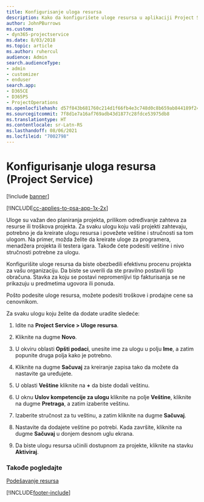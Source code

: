 ```yaml
---
title: Konfigurisanje uloga resursa
description: Kako da konfigurišete uloge resursa u aplikaciji Project Service
author: JohnPBurrows
ms.custom:
- dyn365-projectservice
ms.date: 8/03/2018
ms.topic: article
ms.author: ruhercul
audience: Admin
search.audienceType:
- admin
- customizer
- enduser
search.app:
- D365CE
- D365PS
- ProjectOperations
ms.openlocfilehash: d57f843b681760c214d1f66fb4e3c748d0c8b659ab844189f24c682f42d309f0
ms.sourcegitcommit: 7f8d1e7a16af769adb43d1877c28fdce53975db8
ms.translationtype: HT
ms.contentlocale: sr-Latn-RS
ms.lasthandoff: 08/06/2021
ms.locfileid: "7002798"
---
```

# <a name="configure-resource-roles-project-service"></a>Konfigurisanje uloga resursa (Project Service)

[!include [banner](../includes/psa-now-project-operations.md)]

[!INCLUDE[cc-applies-to-psa-app-1x-2x](../includes/cc-applies-to-psa-app-1x-2x.md)]

Uloge su važan deo planiranja projekta, prilikom određivanje zahteva za resurse ili troškova projekta. Za svaku ulogu koju vaši projekti zahtevaju, potrebno je da kreirate ulogu resursa i povežete veštine i stručnosti sa tom ulogom. Na primer, možda želite da kreirate uloge za programera, menadžera projekta ili testera igara. Takođe ćete podesiti veštine i nivo stručnosti potrebne za ulogu.  
  
 Konfigurišite uloge resursa da biste obezbedili efektivnu procenu projekta za vašu organizaciju.  Da biste se uverili da ste pravilno postavili tip obračuna. Stavka za koju se postavi nepromenljivi tip fakturisanja se ne prikazuju u predmetima ugovora ili ponuda.  
  
 Pošto podesite uloge resursa, možete podesiti troškove i prodajne cene sa cenovnikom.  
  
 Za svaku ulogu koju želite da dodate uradite sledeće:  
  
1.  Idite na **Project Service > Uloge resursa**.  
  
2.  Kliknite na dugme **Novo**.  
  
3.  U okviru oblasti **Opšti podaci**, unesite ime za ulogu u polju **Ime**, a zatim popunite druga polja kako je potrebno.  
  
4.  Kliknite na dugme **Sačuvaj** za kreiranje zapisa tako da možete da nastavite ga uređujete.  
  
5.  U oblasti **Veštine** kliknite na **+** da biste dodali veštinu.  
  
6.  U oknu **Uslov kompetencije za ulogu** kliknite na polje **Veštine**, kliknite na dugme **Pretraga**, a zatim izaberite veštinu.  
  
7.  Izaberite stručnost za tu veštinu, a zatim kliknite na dugme **Sačuvaj**.  
  
8.  Nastavite da dodajete veštine po potrebi. Kada završite, kliknite na dugme **Sačuvaj** u donjem desnom uglu ekrana.  
  
9. Da biste ulogu resursa učinili dostupnom za projekte, kliknite na stavku **Aktiviraj**.  
  
### <a name="see-also"></a>Takođe pogledajte  
 [Podešavanje resursa](../psa/set-up-resources.md)


[!INCLUDE[footer-include](../includes/footer-banner.md)]